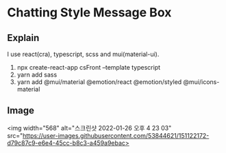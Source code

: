 # Chatting Style Message Box 


## Explain

I use react(cra), typescript, scss and mui(material-ui).

1. npx create-react-app csFront –template typescript
2. yarn add sass
3. yarn add @mui/material @emotion/react @emotion/styled @mui/icons-material

## Image

<img width="568" alt="스크린샷 2022-01-26 오후 4 23 03" src="https://user-images.githubusercontent.com/53844621/151122172-d79c87c9-e6e4-45cc-b8c3-a459a9ebac>


